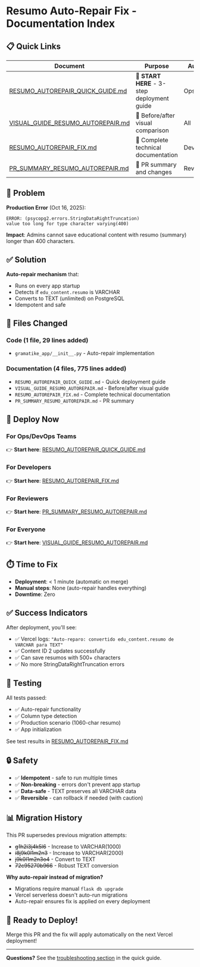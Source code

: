 # Resumo Auto-Repair Fix - Documentation Index

## 📋 Quick Links

| Document | Purpose | Audience |
|----------|---------|----------|
| [RESUMO_AUTOREPAIR_QUICK_GUIDE.md](RESUMO_AUTOREPAIR_QUICK_GUIDE.md) | 🚀 **START HERE** - 3-step deployment guide | Ops/DevOps |
| [VISUAL_GUIDE_RESUMO_AUTOREPAIR.md](VISUAL_GUIDE_RESUMO_AUTOREPAIR.md) | 👀 Before/after visual comparison | All |
| [RESUMO_AUTOREPAIR_FIX.md](RESUMO_AUTOREPAIR_FIX.md) | 🔧 Complete technical documentation | Developers |
| [PR_SUMMARY_RESUMO_AUTOREPAIR.md](PR_SUMMARY_RESUMO_AUTOREPAIR.md) | 📝 PR summary and changes | Reviewers |

## 🎯 Problem

**Production Error** (Oct 16, 2025):
```
ERROR: (psycopg2.errors.StringDataRightTruncation) 
value too long for type character varying(400)
```

**Impact**: Admins cannot save educational content with resumo (summary) longer than 400 characters.

## ✅ Solution

**Auto-repair mechanism** that:
- Runs on every app startup
- Detects if `edu_content.resumo` is VARCHAR
- Converts to TEXT (unlimited) on PostgreSQL
- Idempotent and safe

## 📁 Files Changed

### Code (1 file, 29 lines added)
- `gramatike_app/__init__.py` - Auto-repair implementation

### Documentation (4 files, 775 lines added)
- `RESUMO_AUTOREPAIR_QUICK_GUIDE.md` - Quick deployment guide
- `VISUAL_GUIDE_RESUMO_AUTOREPAIR.md` - Before/after visual guide  
- `RESUMO_AUTOREPAIR_FIX.md` - Complete technical documentation
- `PR_SUMMARY_RESUMO_AUTOREPAIR.md` - PR summary

## 🚀 Deploy Now

### For Ops/DevOps Teams
👉 **Start here**: [RESUMO_AUTOREPAIR_QUICK_GUIDE.md](RESUMO_AUTOREPAIR_QUICK_GUIDE.md)

### For Developers
👉 **Start here**: [RESUMO_AUTOREPAIR_FIX.md](RESUMO_AUTOREPAIR_FIX.md)

### For Reviewers
👉 **Start here**: [PR_SUMMARY_RESUMO_AUTOREPAIR.md](PR_SUMMARY_RESUMO_AUTOREPAIR.md)

### For Everyone
👉 **Start here**: [VISUAL_GUIDE_RESUMO_AUTOREPAIR.md](VISUAL_GUIDE_RESUMO_AUTOREPAIR.md)

## ⏱️ Time to Fix

- **Deployment**: < 1 minute (automatic on merge)
- **Manual steps**: None (auto-repair handles everything)
- **Downtime**: Zero

## ✅ Success Indicators

After deployment, you'll see:
- ✅ Vercel logs: `"Auto-reparo: convertido edu_content.resumo de VARCHAR para TEXT"`
- ✅ Content ID 2 updates successfully
- ✅ Can save resumos with 500+ characters
- ✅ No more StringDataRightTruncation errors

## 🧪 Testing

All tests passed:
- ✅ Auto-repair functionality
- ✅ Column type detection
- ✅ Production scenario (1060-char resumo)
- ✅ App initialization

See test results in [RESUMO_AUTOREPAIR_FIX.md](RESUMO_AUTOREPAIR_FIX.md#-testing)

## 🔒 Safety

- ✅ **Idempotent** - safe to run multiple times
- ✅ **Non-breaking** - errors don't prevent app startup
- ✅ **Data-safe** - TEXT preserves all VARCHAR data
- ✅ **Reversible** - can rollback if needed (with caution)

## 📊 Migration History

This PR supersedes previous migration attempts:
- ~~g1h2i3j4k5l6~~ - Increase to VARCHAR(1000)
- ~~i8j9k0l1m2n3~~ - Increase to VARCHAR(2000)
- ~~j9k0l1m2n3o4~~ - Convert to TEXT
- ~~72c95270b966~~ - Robust TEXT conversion

**Why auto-repair instead of migration?**
- Migrations require manual `flask db upgrade`
- Vercel serverless doesn't auto-run migrations
- Auto-repair ensures fix is applied on every deployment

## 🎉 Ready to Deploy!

Merge this PR and the fix will apply automatically on the next Vercel deployment!

---

**Questions?** See the [troubleshooting section](RESUMO_AUTOREPAIR_QUICK_GUIDE.md#-troubleshooting) in the quick guide.
